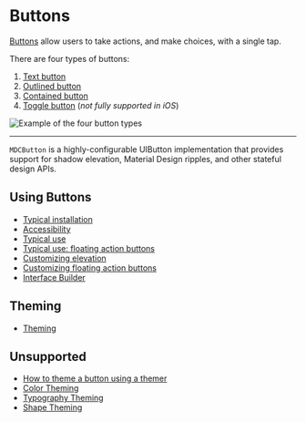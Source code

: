 # Buttons

<!-- badges -->

[Buttons](https://material.io/components/buttons/) allow users to take actions, and make choices, with a single tap.

There are four types of buttons:

1. [Text button](#text-button)
2. [Outlined button](#outlined-button)
3. [Contained button](#contained-button)
4. [Toggle button](#toggle-button) (*not fully supported in iOS*)

![Example of the four button types](docs/assets/buttons_types.png)

<!-- <img src="assets/text.gif" alt="An animation showing a Material Design text button." width="115"> <img src="assets/outlined.gif" alt="An animation showing a Material Design outlined button." width="115"> <img src="assets/contained.gif" alt="An animation showing a Material Design contained button." width="115"> <img src="assets/fab.gif" alt="An animation showing a Material Design floating action button." width="99">
 -->
<!-- design-and-api -->

<!-- toc -->

- - -

`MDCButton` is a highly-configurable UIButton implementation that provides support for shadow
elevation, Material Design ripples, and other stateful design APIs.

## Using Buttons

- [Typical installation](../../../docs/component-installation.md)
- [Accessibility](accessibility.md)
- [Typical use](typical-use.md)
- [Typical use: floating action buttons](typical-use-floating-action-buttons.md)
- [Customizing elevation](customizing-elevation.md)
- [Customizing floating action buttons](customizing-floating-action-buttons.md)
- [Interface Builder](interface-builder.md)

## Theming

- [Theming](theming.md)

## Unsupported

- [How to theme a button using a themer](theming-with-themers.md)
- [Color Theming](color-theming.md)
- [Typography Theming](typography-theming.md)
- [Shape Theming](shape-theming.md)
